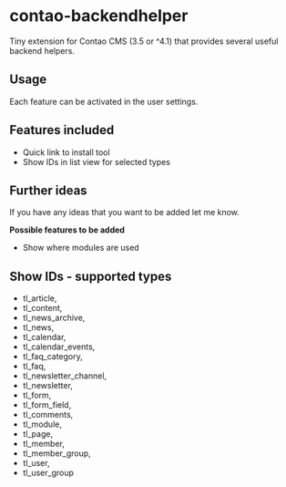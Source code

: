 # contao-backendhelper

Tiny extension for Contao CMS (3.5 or ^4.1) that provides several useful backend helpers.

## Usage
Each feature can be activated in the user settings.

## Features included
* Quick link to install tool
* Show IDs in list view for selected types

## Further ideas
If you have any ideas that you want to be added let me know.

**Possible features to be added**
* Show where modules are used


## Show IDs - supported types
* tl_article,
* tl_content,
* tl_news_archive,
* tl_news,
* tl_calendar,
* tl_calendar_events,
* tl_faq_category,
* tl_faq,
* tl_newsletter_channel,
* tl_newsletter,
* tl_form,
* tl_form_field,
* tl_comments,
* tl_module,
* tl_page,
* tl_member,
* tl_member_group,
* tl_user,
* tl_user_group
